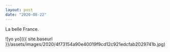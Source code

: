 ```yaml
---
layout: post
date: "2020-08-22"
---
```


La belle France.

![yo yo]({{ site.baseurl }}/assets/images/2020/4f73154a90e40019f9cd12c921edcfab2029741b.jpg)
